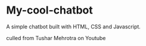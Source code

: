# My-cool-chatbot

A simple chatbot built with HTML, CSS and Javascript.



culled from Tushar Mehrotra on Youtube
